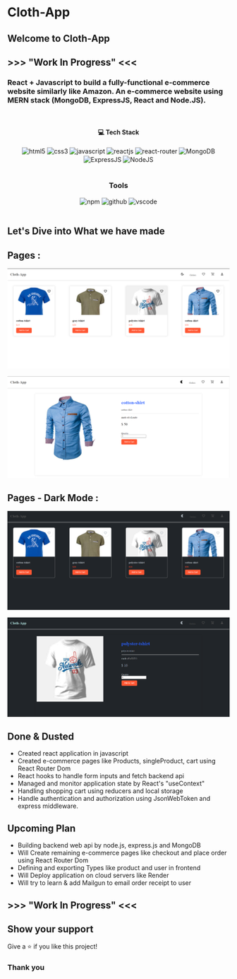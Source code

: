 # Cloth-App

## Welcome to Cloth-App

## >>> "Work In Progress" <<<

<h3>React + Javascript to build a fully-functional e-commerce website similarly like Amazon. An e-commerce website using MERN stack (MongoDB, ExpressJS, React and Node.JS).
</h3>

<br/>
<h4 align="center">💻 Tech Stack</h4>
 <div align="center">
 <img src = "https://img.shields.io/badge/html5-%23E34F26.svg?style=for-the-badge&logo=html5&logoColor=white" align="center" alt="html5">
 <img src = "https://img.shields.io/badge/css3-%231572B6.svg?style=for-the-badge&logo=css3&logoColor=white" align="center" alt="css3">
 <img src="https://img.shields.io/badge/javascript-%23323330.svg?style=for-the-badge&logo=javascript&logoColor=%23F7DF1E"  align="center" alt="javascript" />
 <img src="https://img.shields.io/badge/React-20232A?style=for-the-badge&logo=react&logoColor=61DAFB"  align="center" alt="reactjs" />
  <img src="https://img.shields.io/badge/React_Router-CA4245?style=for-the-badge&logo=react-router&logoColor=white"  align="center" alt="react-router" />
 <img src="https://img.shields.io/badge/MongoDB-%234ea94b.svg?style=for-the-badge&logo=mongodb&logoColor=white"  align="center" alt="MongoDB" />
 <img src="https://img.shields.io/badge/express.js-%23404d59.svg?style=for-the-badge&logo=express&logoColor=%2361DAFB"  align="center" alt="ExpressJS" />
 <img src="https://img.shields.io/badge/node.js-6DA55F?style=for-the-badge&logo=node.js&logoColor=white"  align="center" alt="NodeJS" />
</div>
<br/>

<div align="center"><h3 align="center">Tools</h3> 
  <img src = "https://img.shields.io/badge/NPM-%23000000.svg?style=for-the-badge&logo=npm&logoColor=white" align="center" alt="npm">
  <img src="https://img.shields.io/badge/GitHub-100000?style=for-the-badge&logo=github&logoColor=white"  align="center" alt="github"/>
   <img src="https://img.shields.io/badge/Visual%20Studio-5C2D91.svg?style=for-the-badge&logo=visual-studio&logoColor=white"  align="center" alt="vscode"/>
</div>
<br/>

## Let's Dive into What we have made

## Pages :

![ProductsPage](./server/images/home-page.png)

![SingleProductsPage](./server/images/product-page.png)

## Pages - Dark Mode :

![ProductsPage](./server/images/Dark-Home-page.png)

![SingleProductsPage](./server/images/dark-product-page.png)

## Done & Dusted
- Created react application in javascript
- Created e-commerce pages like Products, singleProduct, cart using React Router Dom
- React hooks to handle form inputs and fetch backend api
- Managed and monitor application state by React's "useContext"
- Handling shopping cart using reducers and local storage
- Handle authentication and authorization using JsonWebToken and express middleware.

## Upcoming Plan
- Building backend web api by node.js, express.js and MongoDB
- Will Create remaining e-commerce pages like checkout and place order using React Router Dom
- Defining and exporting Types like product and user in frontend
- Will Deploy application on cloud servers like Render
- Will try to learn & add Mailgun to email order receipt to user

## >>> "Work In Progress" <<<

## Show your support

Give a ⭐️ if you like this project!

### Thank you
